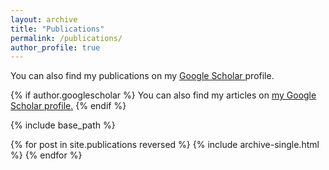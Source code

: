 ```yaml
---
layout: archive
title: "Publications"
permalink: /publications/
author_profile: true
---
```


You can also find my publications on my <a href="{https://scholar.google.com/citations?user=DqKNmmUAAAAJ&hl=en&authuser=1}"> Google Scholar </a> profile.

{% if author.googlescholar %}
  You can also find my articles on <u><a href="{{author.googlescholar}}">my Google Scholar profile</a>.</u>
{% endif %}

{% include base_path %}

{% for post in site.publications reversed %}
  {% include archive-single.html %}
{% endfor %}

